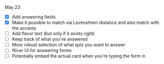 
May 23
- [x] Add answering fields
- [x] Make it possible to match via Levenshtein distance and also match with the accents
- [ ] Add flavor text (but only if it exists right)
- [ ] Keep track of what you've answered
- [ ] More robust selection of what quiz you want to answer
- [ ] Nicer UI for answering forms
- [ ] Potentially embed the actual card when you're typing the form in
